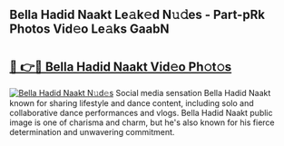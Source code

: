 ## Bella Hadid Naakt Le𝚊k𝚎d N𝚞𝚍es - Part-pRk Photos Vid𝚎o Le𝚊ks GaabN

# <h2><a href="http://fb6b9tw.evod.top/?m=Bella+Hadid+Naakt">🔗 👉🔴 Bella Hadid Naakt Vid𝚎o Ph𝚘t𝚘s</a></h2>

[![Bella Hadid Naakt N𝚞d𝚎s](https://i.imgur.com/8V9OHl7.gif)](http://fb6b9tw.evod.top/?m=Bella+Hadid+Naakt)
Social media sensation Bella Hadid Naakt known for sharing lifestyle and dance content, including solo and collaborative dance performances and vlogs. Bella Hadid Naakt public image is one of charisma and charm, but he's also known for his fierce determination and unwavering commitment. 
